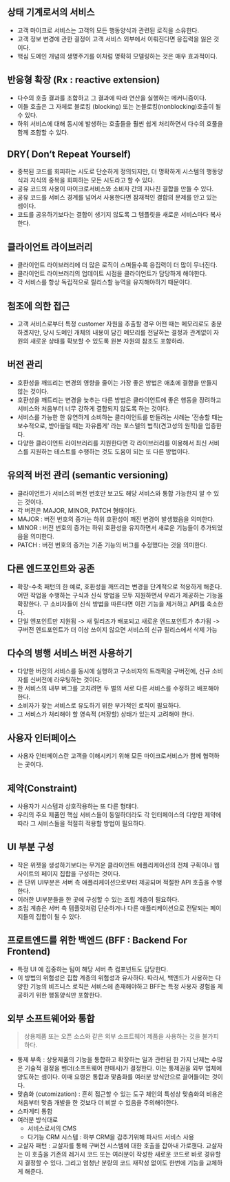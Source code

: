 ## 상태 기계로서의 서비스
- 고객 마이크로 서비스는 고객의 모든 행동양식과 관련된 로직을 소유한다.
- 고객  정보 변경에 관한 결정이 고객 서비스 외부에서 이뤄진다면 응집력을 잃은 것이다.
- 핵심 도메인 개념의 생명주기를 이처럼 명확히 모델링하는 것은 매우 효과적이다.

## 반응형 확장 (Rx : reactive extension)
- 다수의 호출 결과를 조합하고 그 결과에 따라 연산을 실행하는 메커니즘이다.
- 이들 호출은 그 자체로 블로킹 (blocking) 또는 논블로킹(nonblocking)호출이 될 수 있다.
- 하위 서비스에 대해 동시에 발생하는 호출들을 훨씬 쉽게 처리하면서 다수의 호풀을 함께 조합할 수 있다.

## DRY( Don’t Repeat Yourself) 
- 중복된 코드를 회피하는 시도로 단순하게 정의되지만, 더 명확하게 시스템의 행동양식과 지식의 중복을 회피하는 모든 시도라고 할 수 있다.
- 공유 코드의 사용이 마이크로서비스와 소비자 간의 지나친 결합을 만들 수 있다.
- 공유 코드를 서비스 경계를 넘어서 사용한다면 잠재적인 결합의 문제를 안고 있는 셈이다.
- 코드를 공유하기보다는 결합이 생기지 않도록 그 템플릿을 새로운 서비스마다 복사한다.


## 클라이언트 라이브러리
- 클라이언트 라이브러리에 더 많은 로직이 스며들수록 응집력이 더 많이 무너진다.
- 클라이언트 라이브러리의 업데이트 시점을 클라이언트가 담당하게 해야한다.
- 각 서비스를 항상 독립적으로 릴리스할 능역을 유지해야하기 때문이다.

## 첨조에 의한 접근
- 고객 서비스로부터 특정 customer 자원을 추출할 경우 어떤 때는 메모리로도 충분하겠지만, 당시 도메인 개체의 내용이 담긴 메모리를 전달하는 결정과 관계없이 자원의 새로운 상태를 확보할 수 있도록 원본 자원의 참조도 포함하라.


## 버전 관리
- 호환성을 깨뜨리는 변경의 영향을 줄이는 가장 좋은 방법은 애초에 결함을 만들지 않는 것이다. 
- 호환성을 깨트리는 변경을 늦추는 다른 방법은 클라이언트에 좋은 행동을 장려하고 서비스와 처음부터 너무 강하게 결합되지 않도록 하는 것이다.
- 서비스를 가능한 한 유연하게 소비하는 클라이언트를 만들려는 사례는 ’전송할 때는 보수적으로, 받아들일 때는 자유롭게’ 라는 포스텔의 법칙(견고성의 원칙)을 입증한다.
- 다양한 클라이언트 라이브러리를 지원한다면 각 라이브러리를 이용해서 최신 서비스를 지원하는 테스트를 수행하는 것도 도움이 되는 또 다른 방법이다.

## 유의적 버전 관리 (semantic versioning)
- 클라이언트가 서비스의 버전 번호만 보고도 해당 서비스와 통합 가능한지 알 수 있는 것이다.
- 각 버전은 MAJOR, MINOR, PATCH 형태이다.
- MAJOR : 버전 번호의 증가는 하위 호환성이 깨진 변경이 발생했음을 의미한다.
- MINOR : 버전 번호의 증가는 하위 호환성을 유지하면서 새로운 기능들이 추가되었음을 의미한다.
- PATCH : 버전 번호의 증가는 기존 기능의 버그를 수정했다는 것을 의미한다.

## 다른 엔드포인트와 공존
- 확장-수축 패턴의 한 예로, 호환성을 깨뜨리는 변경을 단계적으로 적용하게 해준다. 어떤 작업을 수행하는 구식과 신식 방법을 모두 지원하면서 우리가 제공하는 기능을 확장한다. 구 소비자들이 신식 방법을 따른다면 이전 기능을 제거하고 API를 축소한다.
- 단일 엔포인트만 지원됨 -> 새 릴리즈가 배포되고 새로운 엔드포인트가 추가됨 -> 구버전 엔드포인트가 더 이상 쓰이지 않으면 서비스의 신규 릴리스에서 삭제 가능

## 다수의 병행 서비스 버전 사용하기
- 다양한 버전의 서비스를 동시에 실행하고 구소비자의 트래픽을 구버전에, 신규 소비자를 신버전에 라우팅하는 것이다.
- 한 서비스의 내부 버그를 고치려면 두 벌의 서로 다른 서비스를 수정하고 배포해야한다.
- 소비자가 찾는 서비스로 유도하기 위한 부가적인 로직이 필요하다.
- 그 서비스가 처리해야 할 영속적 (저장할) 상태가 있는지 고려해야 한다.

## 사용자 인터페이스
- 사용자 인터페이스란 고객을 이해시키기 위해 모든 마이크로서비스가 함께 협력하는 곳이다.

## 제약(Constraint)
- 사용자가 시스템과 상호작용하는 또 다른 형태다.
- 우리의 주요 제품인 핵심 서비스들이 동일하더라도 각 인터페이스의 다양한 제약에 따라 그 서비스들을 적절히 적용할 방법이 필요하다. 

## UI 부분 구성
- 작은 위젯을 생성하기보다는 무거운 클라이언트 애플리케이션의 전체 구획이나 웹사이트의 페이지 집합을 구성하는 것이다.
- 큰 단위 UI부분은 서버 측 애플리케이션으로부터 제공되며 적절한 API 호출을 수행한다.
- 이러한 UI부분들을 한 곳에 구성할 수 있는 조립 계층이 필요하다. 
- 조립 계층은 서버 측 템플릿처럼 단순하거나 다른 애플리케이션으로 전달되는 페이지들의 집합이 될 수 있다. 

## 프로트엔드를 위한 백엔드 (BFF : Backend For Frontend)
- 특정 UI 에 집중하는 팀이 해당 서버 측 컴포넌트도 담당한다.
- 이 방법의 위험성은 집합 계층의 위험성과 유사하다. 따라서, 백엔드가 사용하는 다양한 기능의 비즈니스 로직은 서비스에 존재해야하고 BFF는 특정 사용자 경험을 제공하기 위한 행동양식만 포함한다.

## 외부 소프트웨어와 통합 
> 상용제품 또는 오픈 소스와 같은 외부 소프트웨어 제품을 사용하는 것을 불가피하다.
- 통제 부족 : 상용제품의 기능을 통합하고 확장하는 일과 관련된 한 가지 난제는 수많은 기술적 결정을 벤더(소프트웨어 판매사)가 결정한다. 이는 통제권을 외부 업체에 양도하는 셈이다. 이때 요령은 통합과 맟춤화를 여러분 방식안으로 끌어들이는 것이다.
- 맞춤화 (cutomization) : 흔히 접근할 수 있는 도구 체인의 특성상 맞춤화의 비용은 처음부터 맞춤 개발을 한 것보다 더 비쌀 수 있음을 주의해야한다.
- 스파게티 통합 
- 여러분 방식대로
    - 서비스로서의 CMS 
    - 다기능 CRM 시스템 : 하부 CRM을 감추기위해 파사드 서비스 사용
- 교살자 패턴 : 교살자를 통해 구버전 시스템에 대한 호출을 잡아내 가로챈다. 교살자는 이 호출을 기존의 레거시 코드 또는 여러분이 작성한 새로운 코드로 바로 경유할지 결정할 수 있다. 그리고 엄청난 분량의 코드 재작성 없이도 한번에 기능을 교체하게 해준다.

